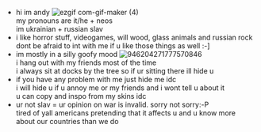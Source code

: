 - hi im andy ![ezgif com-gif-maker (4)](https://user-images.githubusercontent.com/100468611/155840684-aee56bd1-7c51-4721-ae7c-8d0a76e13d0d.png)
 <br> my pronouns are it/he + neos
 <br> im ukrainian + russian slav 
- i like horror stuff, videogames, will wood, glass animals and russian rock
<br> dont be afraid to int with me if u like those things as well :-]
- im mostly in a silly goofy mood ![946204271777570846](https://user-images.githubusercontent.com/100468611/155839645-f65abdd9-fe04-4367-9bc1-c3facc177923.gif)
<br> i hang out with my friends most of the time
<br> i always sit at docks by the tree so if ur sitting there ill hide u
- if you have any problem with me just hide me idc <br> i will hide u if u annoy me or my friends and i wont tell u about it<br> u can copy and inspo from my skins idc
- ur not slav = ur opinion on war is invalid. sorry not sorry:-P
<br> tired of yall americans pretending that it affects u and u know more about our countries than we do
